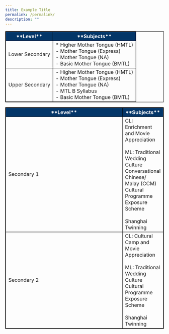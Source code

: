 ```yaml
---
title: Example Title
permalink: /permalink/
description: ""
---
```


<html>
<style>
table, th, td {
  border:0.5px solid black;
}
</style>
<body>
<table style="width:100%">
  <tr style="background-color:#033668">
    <th style="font-weight:bold; color:#ffffff; text-align: center;">**Level**</th>
    <th style="font-weight:bold; color:#ffffff; text-align: center;">**Subjects**</th>
  </tr>
  <tr>
    <td>Lower Secondary</td>
    <td>* Higher Mother Tongue (HMTL)<br>- Mother Tongue (Express)<br>- Mother Tongue (NA)<br>- Basic Mother Tongue (BMTL)</td>
  </tr>
  <tr>
    <td>Upper Secondary</td>
    <td>- Higher Mother Tongue (HMTL)<br>- Mother Tongue (Express)<br>- Mother Tongue (NA)<br>- MTL B Syllabus<br>- Basic Mother Tongue (BMTL)</td>
  </tr>
</table>
</body>
	

<html>
<style>
table, th, td {
  border:0.5px solid black;
}
</style>
<body>
<table style="width:100%">
	

  <tr style="background-color:#033668">
    <th style="font-weight:bold; color:#ffffff; text-align: center; width: 500px;">**Level**</th>
    <th style="font-weight:bold; color:#ffffff; text-align: center;">**Subjects**</th>
  </tr>
  <tr>
    <td>Secondary 1</td>
    <td>CL: Enrichment and Movie Appreciation<br><br>ML: Traditional Wedding Culture<br>Conversational Chinese/ Malay (CCM)<br>Cultural Programme Exposure Scheme<br><br>Shanghai Twinning</td>
  </tr>
  <tr>
    <td>Secondary 2</td>
    <td>CL: Cultural Camp and Movie Appreciation<br><br>ML: Traditional Wedding Culture<br>Cultural Programme Exposure Scheme<br><br>Shanghai Twinning</td>
  </tr>
</table>
</body>